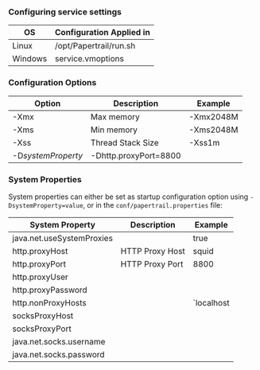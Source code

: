 ### Configuring service settings 
  

| OS        | Configuration Applied in
| ------------- |-------------
| Linux   | /opt/Papertrail/run.sh 
| Windows | service.vmoptions

###  Configuration Options 


| Option        | Description | Example
| ------------- |------------- | -------
| -Xmx    | Max memory | -Xmx2048M
| -Xms    | Min memory | -Xms2048M
| -Xss    | Thread Stack Size | -Xss1m
| -D*systemProperty* | -Dhttp.proxyPort=8800

### System Properties

System properties can either be set as startup configuration option using `-DsystemProperty=value`, or in the `conf/papertrail.properties` file:

| System Property | Description | Example
| ----------------| ------------| -------
| java.net.useSystemProxies||true
| http.proxyHost|HTTP Proxy Host|squid
| http.proxyPort|HTTP Proxy Port|8800
| http.proxyUser|    |
| http.proxyPassword|     |
| http.nonProxyHosts|    |`localhost | 127.0.0.1|10.*.*.*|*.foo.co|etc`
| socksProxyHost|     |
| socksProxyPort|     |
| java.net.socks.username|     |
| java.net.socks.password|   | 
